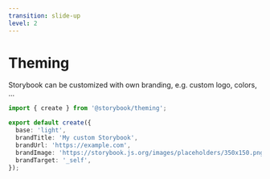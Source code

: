 ```yaml
---
transition: slide-up
level: 2
---
```


# Theming

Storybook can be customized with own branding, e.g. custom logo, colors, ...

```ts {monaco}
import { create } from '@storybook/theming';

export default create({
  base: 'light',
  brandTitle: 'My custom Storybook',
  brandUrl: 'https://example.com',
  brandImage: 'https://storybook.js.org/images/placeholders/350x150.png',
  brandTarget: '_self',
});
```